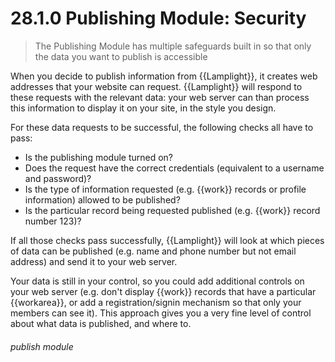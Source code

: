 # 28.1.0 Publishing Module: Security

> The Publishing Module has multiple safeguards built in so that only the data you want to publish is accessible

When you decide to publish information from {{Lamplight}}, it creates web addresses that your website can request. {{Lamplight}} will respond to these requests with the relevant data: your web server can than process this information to display it on your site, in the style you design.

For these data requests to be successful, the following checks all have to pass:

  - Is the publishing module turned on?
  - Does the request have the correct credentials (equivalent to a username and password)?
  - Is the type of information requested (e.g. {{work}} records or profile information) allowed to be published?
  - Is the particular record being requested published (e.g. {{work}} record number 123)?

If all those checks pass successfully, {{Lamplight}} will look at which pieces of data can be published (e.g. name and phone number but not email address) and send it to your web server. 

Your data is still in your control, so you could add additional controls on your web server (e.g. don't display {{work}} records that have a particular {{workarea}}, or add a registration/signin mechanism so that only your members can see it). This approach gives you a very fine level of control about what data is published, and where to. 


###### publish module

